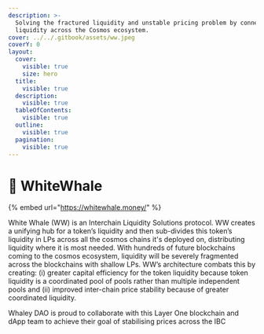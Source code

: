 ```yaml
---
description: >-
  Solving the fractured liquidity and unstable pricing problem by connecting
  liquidity across the Cosmos ecosystem.
cover: ../../.gitbook/assets/ww.jpeg
coverY: 0
layout:
  cover:
    visible: true
    size: hero
  title:
    visible: true
  description:
    visible: true
  tableOfContents:
    visible: true
  outline:
    visible: true
  pagination:
    visible: true
---
```


# 🐳 WhiteWhale



{% embed url="https://whitewhale.money/" %}

White Whale (WW) is an Interchain Liquidity Solutions protocol. WW creates a unifying hub for a token’s liquidity and then sub-divides this token’s liquidity in LPs across all the cosmos chains it's deployed on, distributing liquidity where it is most needed. With hundreds of future blockchains coming to the cosmos ecosystem, liquidity will be severely fragmented across the blockchains with shallow LPs. WW’s architecture combats this by creating: (i) greater capital efficiency for the token liquidity because token liquidity is a coordinated pool of pools rather than multiple independent pools and (ii) improved inter-chain price stability because of greater coordinated liquidity.

Whaley DAO is proud to collaborate with this Layer One blockchain and dApp team to achieve their goal of stabilising prices across the IBC
